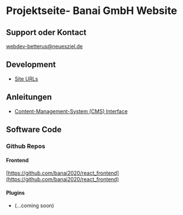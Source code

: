 # Projektseite- Banai GmbH Website 

## Support oder Kontact

<a href="mailto:betterus@neuesziel.de">webdev-betterus@neuesziel.de</a>

## Development

* [Site URLs](./devsites)

## Anleitungen

* [Content-Management-System (CMS) Interface](./wp-admin)

## Software Code

### Github Repos

#### Frontend

[https://github.com/banai2020/react_frontend](https://github.com/banai2020/react_frontend)

#### Plugins

* (...coming soon)



